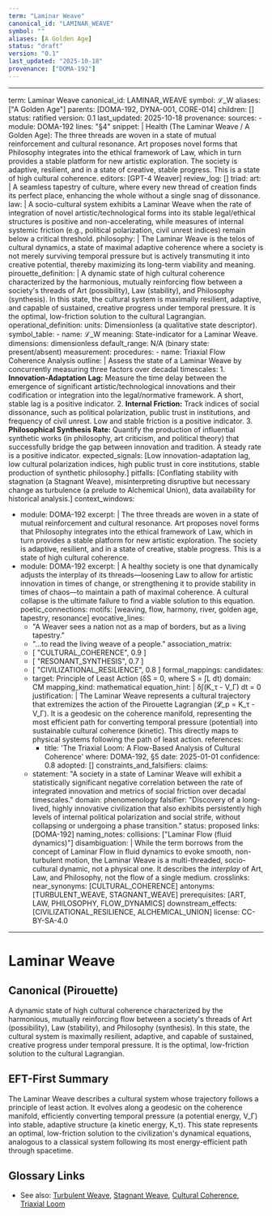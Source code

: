 ```yaml
---
term: "Laminar Weave"
canonical_id: "LAMINAR_WEAVE"
symbol: ""
aliases: [A Golden Age]
status: "draft"
version: "0.1"
last_updated: "2025-10-18"
provenance: ["DOMA-192"]
---
```


---
term: Laminar Weave
canonical_id: LAMINAR_WEAVE
symbol: ℒ_W
aliases: ["A Golden Age"]
parents: [DOMA-192, DYNA-001, CORE-014]
children: []
status: ratified
version: 0.1
last_updated: 2025-10-18
provenance:
  sources:
    - module: DOMA-192
      lines: "§4"
      snippet: |
        Health (The Laminar Weave / A Golden Age):
        The three threads are woven in a state of mutual reinforcement and cultural resonance. Art proposes novel forms that Philosophy integrates into the ethical framework of Law, which in turn provides a stable platform for new artistic exploration. The society is adaptive, resilient, and in a state of creative, stable progress. This is a state of high cultural coherence.
  editors: [GPT-4 Weaver]
  review_log: []
triad:
  art: |
    A seamless tapestry of culture, where every new thread of creation finds its perfect place, enhancing the whole without a single snag of dissonance.
  law: |
    A socio-cultural system exhibits a Laminar Weave when the rate of integration of novel artistic/technological forms into its stable legal/ethical structures is positive and non-accelerating, while measures of internal systemic friction (e.g., political polarization, civil unrest indices) remain below a critical threshold.
  philosophy: |
    The Laminar Weave is the telos of cultural dynamics, a state of maximal adaptive coherence where a society is not merely surviving temporal pressure but is actively transmuting it into creative potential, thereby maximizing its long-term viability and meaning.
pirouette_definition: |
  A dynamic state of high cultural coherence characterized by the harmonious, mutually reinforcing flow between a society's threads of Art (possibility), Law (stability), and Philosophy (synthesis). In this state, the cultural system is maximally resilient, adaptive, and capable of sustained, creative progress under temporal pressure. It is the optimal, low-friction solution to the cultural Lagrangian.
operational_definition:
  units: Dimensionless (a qualitative state descriptor).
  symbol_table:
    - name: ℒ_W
      meaning: State-indicator for a Laminar Weave.
      dimensions: dimensionless
      default_range: N/A (binary state: present/absent)
  measurement:
    procedures:
      - name: Triaxial Flow Coherence Analysis
        outline: |
          Assess the state of a Laminar Weave by concurrently measuring three factors over decadal timescales:
          1.  **Innovation-Adaptation Lag:** Measure the time delay between the emergence of significant artistic/technological innovations and their codification or integration into the legal/normative framework. A short, stable lag is a positive indicator.
          2.  **Internal Friction:** Track indices of social dissonance, such as political polarization, public trust in institutions, and frequency of civil unrest. Low and stable friction is a positive indicator.
          3.  **Philosophical Synthesis Rate:** Quantify the production of influential synthetic works (in philosophy, art criticism, and political theory) that successfully bridge the gap between innovation and tradition. A steady rate is a positive indicator.
        expected_signals: [Low innovation-adaptation lag, low cultural polarization indices, high public trust in core institutions, stable production of synthetic philosophy.]
        pitfalls: [Conflating stability with stagnation (a Stagnant Weave), misinterpreting disruptive but necessary change as turbulence (a prelude to Alchemical Union), data availability for historical analysis.]
context_windows:
  - module: DOMA-192
    excerpt: |
      The three threads are woven in a state of mutual reinforcement and cultural resonance. Art proposes novel forms that Philosophy integrates into the ethical framework of Law, which in turn provides a stable platform for new artistic exploration. The society is adaptive, resilient, and in a state of creative, stable progress. This is a state of high cultural coherence.
  - module: DOMA-192
    excerpt: |
      A healthy society is one that dynamically adjusts the interplay of its threads—loosening Law to allow for artistic innovation in times of change, or strengthening it to provide stability in times of chaos—to maintain a path of maximal coherence. A cultural collapse is the ultimate failure to find a viable solution to this equation.
poetic_connections:
  motifs: [weaving, flow, harmony, river, golden age, tapestry, resonance]
  evocative_lines:
    - "A Weaver sees a nation not as a map of borders, but as a living tapestry."
    - "...to read the living weave of a people."
  association_matrix:
    - [ "CULTURAL_COHERENCE", 0.9 ]
    - [ "RESONANT_SYNTHESIS", 0.7 ]
    - [ "CIVILIZATIONAL_RESILIENCE", 0.8 ]
formal_mappings:
  candidates:
    - target: Principle of Least Action (δS = 0, where S = ∫L dt)
      domain: CM
      mapping_kind: mathematical
      equation_hint: |
        δ∫(K_τ - V_Γ) dt = 0
      justification: |
        The Laminar Weave represents a cultural trajectory that extremizes the action of the Pirouette Lagrangian (𝓛_p = K_τ - V_Γ). It is a geodesic on the coherence manifold, representing the most efficient path for converting temporal pressure (potential) into sustainable cultural coherence (kinetic). This directly maps to physical systems following the path of least action.
      references:
        - title: 'The Triaxial Loom: A Flow-Based Analysis of Cultural Coherence'
          where: DOMA-192, §5
          date: 2025-01-01
      confidence: 0.8
  adopted:
    []
constraints_and_falsifiers:
  claims:
    - statement: "A society in a state of Laminar Weave will exhibit a statistically significant negative correlation between the rate of integrated innovation and metrics of social friction over decadal timescales."
      domain: phenomenology
      falsifier: "Discovery of a long-lived, highly innovative civilization that also exhibits persistently high levels of internal political polarization and social strife, without collapsing or undergoing a phase transition."
      status: proposed
      links: [DOMA-192]
naming_notes:
  collisions: ["Laminar Flow (fluid dynamics)"]
  disambiguation: |
    While the term borrows from the concept of Laminar Flow in fluid dynamics to evoke smooth, non-turbulent motion, the Laminar Weave is a multi-threaded, socio-cultural dynamic, not a physical one. It describes the *interplay* of Art, Law, and Philosophy, not the flow of a single medium.
crosslinks:
  near_synonyms: [CULTURAL_COHERENCE]
  antonyms: [TURBULENT_WEAVE, STAGNANT_WEAVE]
  prerequisites: [ART, LAW, PHILOSOPHY, FLOW_DYNAMICS]
  downstream_effects: [CIVILIZATIONAL_RESILIENCE, ALCHEMICAL_UNION]
license: CC-BY-SA-4.0
---

# Laminar Weave

## Canonical (Pirouette)
A dynamic state of high cultural coherence characterized by the harmonious, mutually reinforcing flow between a society's threads of Art (possibility), Law (stability), and Philosophy (synthesis). In this state, the cultural system is maximally resilient, adaptive, and capable of sustained, creative progress under temporal pressure. It is the optimal, low-friction solution to the cultural Lagrangian.

## EFT-First Summary
The Laminar Weave describes a cultural system whose trajectory follows a principle of least action. It evolves along a geodesic on the coherence manifold, efficiently converting temporal pressure (a potential energy, V_Γ) into stable, adaptive structure (a kinetic energy, K_τ). This state represents an optimal, low-friction solution to the civilization's dynamical equations, analogous to a classical system following its most energy-efficient path through spacetime.

## Glossary Links
- See also: [Turbulent Weave](#), [Stagnant Weave](#), [Cultural Coherence](#), [Triaxial Loom](#)
